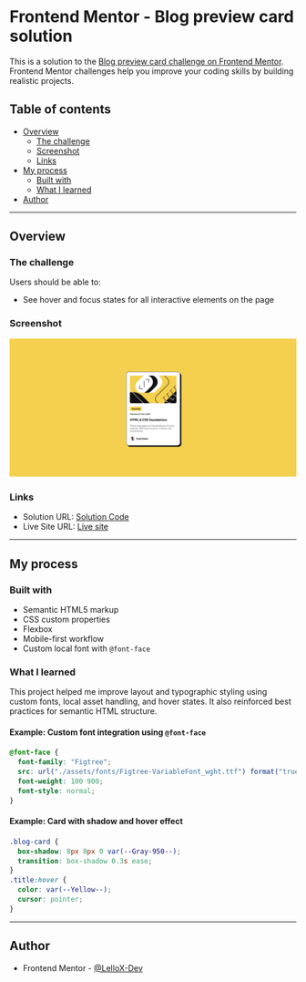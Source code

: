# Frontend Mentor - Blog preview card solution

This is a solution to the [Blog preview card challenge on Frontend Mentor](https://www.frontendmentor.io/challenges/blog-preview-card-ckPaj01IcS). Frontend Mentor challenges help you improve your coding skills by building realistic projects.

## Table of contents

- [Overview](#overview)
  - [The challenge](#the-challenge)
  - [Screenshot](#screenshot)
  - [Links](#links)
- [My process](#my-process)
  - [Built with](#built-with)
  - [What I learned](#what-i-learned)
- [Author](#author)

---

## Overview

### The challenge

Users should be able to:

- See hover and focus states for all interactive elements on the page

### Screenshot

![Screenshot of the blog preview card](./design/Screenshot.png)

### Links

- Solution URL: [Solution Code](https://github.com/LelloX-Dev/blog-preview-card-repo)
- Live Site URL: [Live site](https://lellox-dev.github.io/blog-preview-card-repo/)

---

## My process

### Built with

- Semantic HTML5 markup
- CSS custom properties
- Flexbox
- Mobile-first workflow
- Custom local font with `@font-face`

### What I learned

This project helped me improve layout and typographic styling using custom fonts, local asset handling, and hover states. It also reinforced best practices for semantic HTML structure.

#### Example: Custom font integration using `@font-face`

```css
@font-face {
  font-family: "Figtree";
  src: url("./assets/fonts/Figtree-VariableFont_wght.ttf") format("truetype");
  font-weight: 100 900;
  font-style: normal;
}
```

#### Example: Card with shadow and hover effect

```css
.blog-card {
  box-shadow: 8px 8px 0 var(--Gray-950--);
  transition: box-shadow 0.3s ease;
}
.title:hover {
  color: var(--Yellow--);
  cursor: pointer;
}
```

---

## Author

- Frontend Mentor - [@LelloX-Dev](https://www.frontendmentor.io/profile/LelloX-Dev)

